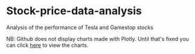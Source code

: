 # Stock-price-data-analysis
Analysis of the performance of Tesla and Gamestop stocks

NB: Github does not display charts made with Plotly. Until that's fixed you can click [here](https://nbviewer.org/github/KelvinJC/Stock-price-data-analysis/blob/main/Stock%20prices%20analysis.ipynb) to view the charts.

